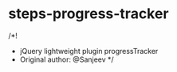 steps-progress-tracker
======
/*!
 * jQuery lightweight plugin progressTracker
 * Original author: @Sanjeev
 */

